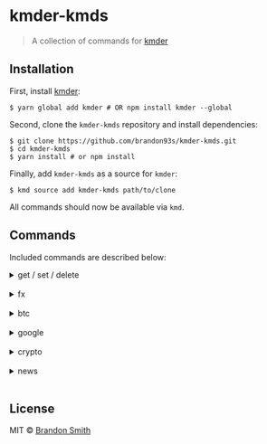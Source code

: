 # kmder-kmds

> A collection of commands for [kmder](https://github.com/brandon93s/kmder)

## Installation

First, install [kmder](https://github.com/brandon93s/kmder):

```shell
$ yarn global add kmder # OR npm install kmder --global
```

Second, clone the `kmder-kmds` repository and install dependencies:

```shell
$ git clone https://github.com/brandon93s/kmder-kmds.git
$ cd kmder-kmds
$ yarn install # or npm install
```

Finally, add `kmder-kmds` as a source for `kmder`:

```shell
$ kmd source add kmder-kmds path/to/clone
```

All commands should now be available via `kmd`.

## Commands

Included commands are described below:

<details><summary>get / set / delete</summary>
<p>

The `get`, `set` and `delete` expose a key-value store allowing you to store arbitrary information:


```sh
$ kmd set demo "kmder is awesome"
  > set demo:kmder is awesome

$ kmd get demo
  > kmder is awesome

$ kmd delete demo
  > deleted demo
```

</p>
</details>
<br />
<details><summary>fx</summary>
<p>

The `fx` command loads and reports the exchange rate for the provided currencies:


```sh
$ kmd fx USD GBP
  > 0.73792

$ kmd fx GBP USD
  > 1.3552
```

</p>
</details>
<br />
<details><summary>btc</summary>
<p>

The `btc` command loads and reports the current price of 1 BTC in USD:


```sh
$ kmd btc
  > 17532.25
```

</p>
</details>
<br />
<details><summary>google</summary>
<p>

The `google` command performs a Google Search in your default browser:


```sh
$ kmd google time in ATL
  > Google search for "time in atl" opened in default browser...
```

</p>
</details>
<br />
<details><summary>crypto</summary>
<p>

The `crypto` command returns pricing information for the given crypto coin and currency:


```sh
$ kmd crypto xrp usd
> -
  base:   XRP
  target: USD
  price:  2.58750026
  volume: 84580304.47344100
  change: -0.07019374
```

</p>
</details>
<br />
<details><summary>news</summary>
<p>

The `news` command returns headlines and summaries for the given term(s):


```sh
$ kmd news spectre
> -
  title:   Meltdown, Spectre, Malicious Apps, and More of This Week's Security News  
  summary: Meltdown, Spectre, malicious Android apps, and more of the week's top security news.
  source:  Wired
  url:     https://www.wired.com/story/google-pulls-60-malicious-apps-from-play-store/
  date:    2018-01-13T13:00:00Z
```

</p>
</details>
<br />

## License

MIT © [Brandon Smith](https://github.com/brandon93s)

